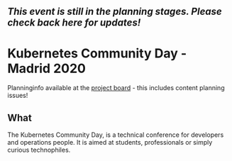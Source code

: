 ## *This event is still in the planning stages. Please check back here for updates!*

# Kubernetes Community Day - Madrid 2020

Planninginfo available at the [project board](https://github.com/orgs/kcd-es/projects/1) - this includes content planning issues!

## What

The Kubernetes Community Day, is a technical conference for developers and operations people. It is aimed at students, professionals or simply curious technophiles.

